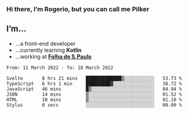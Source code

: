 ### Hi there, I’m Rogerio, but you can call me Pilker

## I’m…
- …a front-end developer
- …currently learning **Kotlin**
- …working at [**Folha de S.Paulo**](https://www.folha.com.br/)

<!--START_SECTION:waka-->

```text
From: 11 March 2022 - To: 18 March 2022

Svelte       8 hrs 21 mins   █████████████▒░░░░░░░░░░░   53.73 %
TypeScript   6 hrs 1 min     █████████▓░░░░░░░░░░░░░░░   38.72 %
JavaScript   46 mins         █▒░░░░░░░░░░░░░░░░░░░░░░░   04.94 %
JSON         14 mins         ▒░░░░░░░░░░░░░░░░░░░░░░░░   01.52 %
HTML         10 mins         ▒░░░░░░░░░░░░░░░░░░░░░░░░   01.10 %
Stylus       0 secs          ░░░░░░░░░░░░░░░░░░░░░░░░░   00.00 %
```

<!--END_SECTION:waka-->
